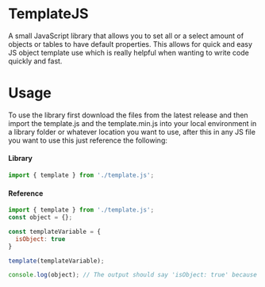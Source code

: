 # TemplateJS
A small JavaScript library that allows you to set all or a select amount of objects or tables to have default properties. This allows for quick and easy JS object template use which is really helpful when wanting to write code quickly and fast.

# Usage
To use the library first download the files from the latest release and then import the template.js and the template.min.js into your local environment in a library folder or whatever location you want to use, after this in any JS file you want to use this just reference the following:
#### Library
```js
import { template } from './template.js';
```
#### Reference
```js
import { template } from './template.js';
const object = {};

const templateVariable = {
  isObject: true
}

template(templateVariable);

console.log(object); // The output should say 'isObject: true' because it inherited the property from the template variable.
```
